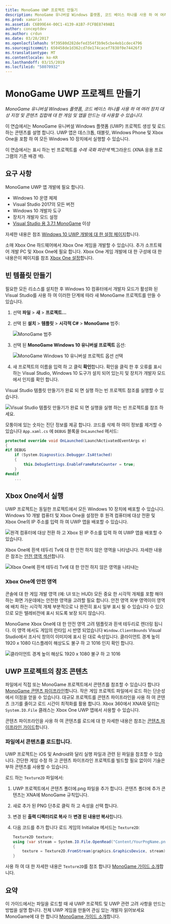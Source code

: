```yaml
---
title: MonoGame UWP 프로젝트 만들기
description: MonoGame 유니버설 Windows 플랫폼, 코드 베이스 하나를 사용 하 여 여러 장치 대상 지정 및 콘텐츠 집합에 대 한 게임 및 앱을 만드는 데 사용할 수 있습니다.
ms.prod: xamarin
ms.assetid: C6B99E44-00C1-4139-A1B7-FCFBE8749AB1
author: conceptdev
ms.author: crdun
ms.date: 03/28/2017
ms.openlocfilehash: 9f39580d282defed354f3b9e5cbe4eb1cdec4796
ms.sourcegitcommit: 650458de1d362cd7de174cacef7838f0e74426f3
ms.translationtype: MT
ms.contentlocale: ko-KR
ms.lasthandoff: 03/15/2019
ms.locfileid: "58070932"
---
```

# <a name="creating-a-monogame-uwp-project"></a>MonoGame UWP 프로젝트 만들기

_MonoGame 유니버설 Windows 플랫폼, 코드 베이스 하나를 사용 하 여 여러 장치 대상 지정 및 콘텐츠 집합에 대 한 게임 및 앱을 만드는 데 사용할 수 있습니다._

이 연습에서는 MonoGame 유니버설 Windows 플랫폼 (UWP) 프로젝트 생성 및 로드 하는 콘텐츠를 설명 합니다. UWP 앱은 데스크톱, 태블릿, Windows Phone 및 Xbox One을 포함 하 여 모든 Windows 10 장치에서 실행할 수 있습니다.

이 연습에서는 표시 하는 빈 프로젝트를 *수레 국화 파란색* 백그라운드 (XNA 응용 프로그램의 기존 배경 색).

## <a name="requirements"></a>요구 사항

MonoGame UWP 앱 개발에 필요 합니다.

- Windows 10 운영 체제
- Visual Studio 2017의 모든 버전
- Windows 10 개발자 도구
- 장치가 개발자 모드 설정
- [Visual Studio 용 3.7.1 MonoGame](http://community.monogame.net/t/monogame-3-7-1-release/11173) 이상

자세한 내용은 참조 [Windows 10 UWP 개발에 대 한 설정 페이지](https://msdn.microsoft.com/windows/uwp/get-started/get-set-up)합니다.

소매 Xbox One 하드웨어에서 Xbox One 게임을 개발할 수 있습니다. 추가 소프트웨어 개발 PC 및 Xbox One에 필요 합니다. Xbox One 게임 개발에 대 한 구성에 대 한 내용은이 페이지를 참조 [Xbox One 설정](https://msdn.microsoft.com/windows/uwp/xbox-apps/index)합니다.

## <a name="creating-an-empty-template"></a>빈 템플릿 만들기

필요한 모든 리소스를 설치한 후 Windows 10 컴퓨터에서 개발자 모드가 활성화 된 Visual Studio를 사용 하 여 이러한 단계에 따라 새 MonoGame 프로젝트를 만들 수 있습니다.

1. 선택 **파일** > **새** > **프로젝트...**
1. 선택 된 **설치** > **템플릿** > **시각적 C#**   >  **MonoGame** 범주:

    ![](uwp-images/image1.png "MonoGame 범주")

1. 선택 된 **MonoGame Windows 10 유니버설 프로젝트** 옵션:

    ![](uwp-images/image2.png "MonoGame Windows 10 유니버설 프로젝트 옵션 선택")

1. 새 프로젝트의 이름을 입력 하 고 클릭 **확인**합니다.
확인을 클릭 한 후 오류를 표시 하는 Visual Studio, Windows 10 도구가 설치 되어 있는지 및 장치가 개발자 모드에서 인지를 확인 합니다.

Visual Studio 템플릿 만들기가 완료 되 면 실행 하는 빈 프로젝트 참조를 실행할 수 있습니다.

![](uwp-images/image3.png "Visual Studio 템플릿 만들기가 완료 되 면 실행을 실행 하는 빈 프로젝트를 참조 하세요.")

모퉁이에 있는 숫자는 진단 정보를 제공 합니다. 코드를 삭제 하 여이 정보를 제거할 수 있습니다 `App.xaml.cs` 에 `DEBUG` 블록을 `OnLaunched` 메서드:


```csharp
protected override void OnLaunched(LaunchActivatedEventArgs e)
{
#if DEBUG
    if (System.Diagnostics.Debugger.IsAttached)
    {
        this.DebugSettings.EnableFrameRateCounter = true;
    }
#endif
    ...
```

## <a name="running-on-xbox-one"></a>Xbox One에서 실행

UWP 프로젝트는 동일한 프로젝트에서 모든 Windows 10 장치에 배포할 수 있습니다. Windows 10 개발 컴퓨터 및 Xbox One을 설정한 후 원격 컴퓨터에 대상 전환 및 Xbox One의 IP 주소를 입력 하 여 UWP 앱을 배포할 수 있습니다.

![](uwp-images/remote.png "원격 컴퓨터에 대상 전환 하 고 Xbox 된 IP 주소를 입력 하 여 UWP 앱을 배포할 수 있습니다.")

Xbox One에 흰색 테두리 Tv에 대 한 안전 하지 않은 영역을 나타냅니다. 자세한 내용은 참조는 [안전 영역 섹션](#safe-area-on-xbox-one)합니다.

![](uwp-images/safearea.png "Xbox One에 흰색 테두리 Tv에 대 한 안전 하지 않은 영역을 나타내는")

### <a name="safe-area-on-xbox-one"></a>Xbox One에 안전 영역

콘솔에 대 한 게임 개발 영역 (예: UI 또는 HUD) 모든 중요 한 시각적 개체를 포함 해야 하는 화면 가운데에는 안전한 영역을 고려할 필요 합니다. 안전 영역 외부 영역이이 영역에 배치 하는 시각적 개체 부분적으로 나 완전히 표시 일부 표시 될 수 있습니다 수 있으므로 모든 텔레비전에 표시 되도록 보장 되지 않습니다.

MonoGame Xbox One에 대 한 안전 영역 고려 템플릿과 흰색 테두리로 렌더링 됩니다. 이 영역 에서도 게임의 런타임 시 반영 되었습니다 `Window.ClientBounds` Visual Studio에서 조사식 창의이 이미지에 표시 된 대로 속성입니다. 클라이언트 경계 높이 1920 x 1080 디스플레이 해상도도 불구 하 고 1016 인지 확인 합니다.

![](uwp-images/clientbounds.png "클라이언트 경계 높이 해상도 1920 x 1080 불구 하 고 1016")

## <a name="referencing-content-in-uwp-projects"></a>UWP 프로젝트의 참조 콘텐츠

파일에서 직접 또는 MonoGame 프로젝트에서 콘텐츠를 참조할 수 있습니다 합니다 [MonoGame 콘텐츠 파이프라인](~/graphics-games/cocossharp/content-pipeline/index.md)합니다. 작은 게임 프로젝트 파일에서 로드 하는 단순성에서 이점을 얻을 수 있습니다. 대규모 프로젝트를 콘텐츠 파이프라인을 사용 하 여 콘텐츠 크기를 줄이고 로드 시간이 최적화를 활용 합니다. Xbox 360에서 XNA와 달리는 `System.IO.File` 클래스는 Xbox One UWP 앱에서 사용할 수 있습니다.

콘텐츠 파이프라인을 사용 하 여 콘텐츠를 로드에 대 한 자세한 내용은 참조는 [콘텐츠 파이프라인 가이드](~/graphics-games/cocossharp/content-pipeline/index.md)합니다.

### <a name="loading-content-from-file"></a>파일에서 콘텐츠를 로드합니다.

UWP 프로젝트는 iOS 및 Android와 달리 실행 파일과 관련 된 파일을 참조할 수 있습니다. 간단한 게임 수정 하 고 콘텐츠 파이프라인 프로젝트를 빌드할 필요 없이이 기술은 부하 콘텐츠를 사용할 수 있습니다.

로드 하는 `Texture2D` 파일에서:

1. UWP 프로젝트에서 콘텐츠 폴더에.png 파일을 추가 합니다. 콘텐츠 폴더에 추가 콘텐츠는 XNA에 MonoGame 규칙입니다.
1. 새로 추가 된 PNG 단추로 클릭 하 고 속성을 선택 합니다.
1. 변경 된 **출력 디렉터리로 복사** 하 **변경 된 내용만 복사**합니다.
1. 다음 코드를 추가 합니다 로드 게임의 Initialize 메서드는 `Texture2D`:

    ```csharp
    Texture2D texture;
    using (var stream = System.IO.File.OpenRead("Content/YourPngName.png"))
    {
        texture = Texture2D.FromStream(graphics.GraphicsDevice, stream);
    }
    ```

사용 하 여 대 한 자세한 내용은 `Texture2D`를 참조 합니다 [MonoGame 가이드 소개](~/graphics-games/monogame/introduction/index.md)합니다.

## <a name="summary"></a>요약

이 가이드에서는 파일을 로드할 때 새 UWP 프로젝트 및 UWP 관련 고려 사항을 만드는 방법을 설명 합니다. 전체 UWP 게임을 만들어 관심 있는 개발자 읽어보세요 MonoGame에 대 한 합니다 [MonoGame 가이드 소개](~/graphics-games/monogame/introduction/index.md)합니다.
